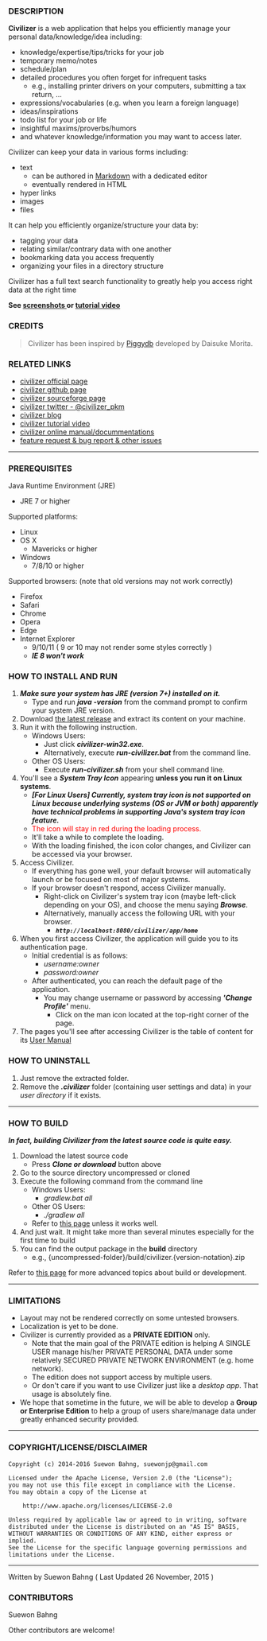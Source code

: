 ### DESCRIPTION

**Civilizer** is a web application that helps you efficiently manage your personal data/knowledge/idea including:

- knowledge/expertise/tips/tricks for your job
- temporary memo/notes
- schedule/plan
- detailed procedures you often forget for infrequent tasks
  - e.g., installing printer drivers on your computers, submitting a tax return, ...
- expressions/vocabularies (e.g. when you learn a foreign language)
- ideas/inspirations
- todo list for your job or life
- insightful maxims/proverbs/humors
- and whatever knowledge/information you may want to access later.

Civilizer can keep your data in various forms including:

- text
    - can be authored in [Markdown](https://en.wikipedia.org/wiki/Markdown) with a dedicated editor
    - eventually rendered in HTML
- hyper links
- images
- files

It can help you efficiently organize/structure your data by:

- tagging your data
- relating similar/contrary data with one another
- bookmarking data you access frequently
- organizing your files in a directory structure

Civilizer has a full text search functionality to greatly help you access right data at the right time

**See [ screenshots ](http://suewonjp.github.io/civilizer/#screenshots) or [tutorial video](http://suewonjp.github.io/civilizer/#videos)**

### CREDITS 

> Civilizer has been inspired by [Piggydb](http://piggydb.net/) developed by Daisuke Morita.  

### RELATED LINKS
- [civilizer official page](http://suewonjp.github.io/civilizer/)
- [civilizer github page](https://github.com/suewonjp/civilizer)
- [civilizer sourceforge page](https://sourceforge.net/projects/civilizer/)
- [civilizer twitter - @civilizer_pkm](https://twitter.com/civilizer_pkm)
- [civilizer blog](http://suewonjp.github.io/civilizer/blog/)
- [civilizer tutorial video](https://www.youtube.com/watch?v=0omObKmJd4E&feature=youtu.be)
- [civilizer online manual/docummentations](https://github.com/suewonjp/civilizer/wiki)
- [feature request & bug report & other issues](https://github.com/suewonjp/civilizer/issues)

* * *

### PREREQUISITES

Java Runtime Environment (JRE)

- JRE 7 or higher

Supported platforms:

- Linux
- OS X
    - Mavericks or higher
- Windows
    - 7/8/10 or higher

Supported browsers: (note that old versions may not work correctly)

- Firefox
- Safari
- Chrome
- Opera
- Edge
- Internet Explorer
    - 9/10/11 ( 9 or 10 may not render some styles correctly )
    - ***IE 8 won't work***
    
### HOW TO INSTALL AND RUN
    
1. ***Make sure your system has JRE (version 7+) installed on it.***
    - Type and run _**java -version**_ from the command prompt to confirm your system JRE version.
1. Download [the latest release](http://suewonjp.github.io/civilizer/#download) and extract its content on your machine.
1. Run it with the following instruction.
    - Windows Users:
        - Just click ***civilizer-win32.exe***.
        - Alternatively, execute ***run-civilizer.bat*** from the command line.
    - Other OS Users:
        - Execute ***run-civilizer.sh*** from your shell command line.
1. You'll see a ***System Tray Icon*** appearing **unless you run it on Linux systems**.
    - ***[For Linux Users] Currently, system tray icon is not supported on Linux because underlying systems (OS or JVM or both) apparently have technical problems in supporting Java's system tray icon feature.***
    - <span style="color:red">The icon will stay in red during the loading process.</span>
    - It'll take a while to complete the loading.
    - With the loading finished, the icon color changes, and Civilizer can be accessed via your browser.
1. Access Civilizer. 
    - If everything has gone well, your default browser will automatically launch or be focused on most of major systems.
    - If your browser doesn't respond, access Civilizer manually.
        - Right-click on Civilizer's system tray icon (maybe left-click depending on your OS), and choose the menu saying ***Browse***.
        - Alternatively, manually access the following URL with your browser.
            - ***`http://localhost:8080/civilizer/app/home`***
1. When you first access Civilizer, the application will guide you to its authentication page.
    - Initial credential is as follows:
        - _username:owner_
        - _password:owner_
    - After authenticated, you can reach the default page of the application.
        - You may change username or password by accessing ***'Change Profile'*** menu.
            - Click on the man icon located at the top-right corner of the page. 
1. The pages you'll see after accessing Civilizer is the table of content for its [User Manual](https://github.com/suewonjp/civilizer/wiki)
    
### HOW TO UNINSTALL

1. Just remove the extracted folder.
1. Remove the  ***.civilizer*** folder (containing user settings and data) in your _user directory_ if it exists.
   
* * *

### HOW TO BUILD

***In fact, building Civilizer from the latest source code is quite easy.***

1. Download the latest source code
     - Press ***Clone or download*** button above
1. Go to the source directory uncompressed or cloned
1. Execute the following command from the command line
    - Windows Users:
        - _gradlew.bat all_
    - Other OS Users:
        - _./gradlew all_
    - Refer to [this page](https://github.com/suewonjp/civilizer/wiki/Building-Civilizer) unless it works well.
1. And just wait. It might take more than several minutes especially for the first time to build
1. You can find the output package in the **build** directory
    - e.g., {uncompressed-folder}/build/civilizer.{version-notation}.zip

Refer to [this page](https://github.com/suewonjp/civilizer/wiki/Building-Civilizer) for more advanced topics about build or development.

* * *

### LIMITATIONS

- Layout may not be rendered correctly on some untested browsers.
- Localization is yet to be done.
- Civilizer is currently provided as a **PRIVATE EDITION** only.
    - Note that the main goal of the PRIVATE edition is helping A SINGLE USER manage his/her PRIVATE PERSONAL DATA under some relatively SECURED PRIVATE NETWORK ENVIRONMENT (e.g. home network).
    - The edition does not support access by multiple users.
    - Or don't care if you want to use Civilizer just like a _desktop app_. That usage is absolutely fine.
- We hope that sometime in the future, we will be able to develop a **Group or Enterprise Edition** to help a group of users share/manage data under greatly enhanced security provided.

* * *

### COPYRIGHT/LICENSE/DISCLAIMER

    Copyright (c) 2014-2016 Suewon Bahng, suewonjp@gmail.com
    
    Licensed under the Apache License, Version 2.0 (the "License");
    you may not use this file except in compliance with the License.
    You may obtain a copy of the License at
    
        http://www.apache.org/licenses/LICENSE-2.0
    
    Unless required by applicable law or agreed to in writing, software
    distributed under the License is distributed on an "AS IS" BASIS,
    WITHOUT WARRANTIES OR CONDITIONS OF ANY KIND, either express or implied.
    See the License for the specific language governing permissions and
    limitations under the License.

* * *
Written by Suewon Bahng   ( Last Updated 26 November, 2015 )

### CONTRIBUTORS
Suewon Bahng  

Other contributors are welcome!
